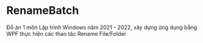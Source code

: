 # RenameBatch
Đồ án 1 môn Lập trình Windows năm 2021 - 2022, xây dựng ứng dụng bằng WPF thực hiện các thao tác Rename File/Folder
